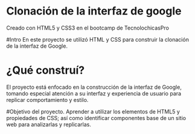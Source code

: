 # Clonación de la interfaz de google
Creado con HTML5 y CSS3 en el bootcamp de TecnolochicasPro

#Intro
En este proyecto se utilizó HTML y CSS para construir la clonación de la interfaz de Google. 

# ¿Qué construí?
El proyecto está enfocado en la construcción de la interfaz de Google, tomando especial atención a su interfaz y experiencia de usuario para replicar comportamiento y estilo. 

#Objetivo del proyecto.
Aprender a utilizar los elementos de HTML5 y propiedades de CSS; así como identificar componentes base de un sitio web para analizarlas y replicarlas. 
